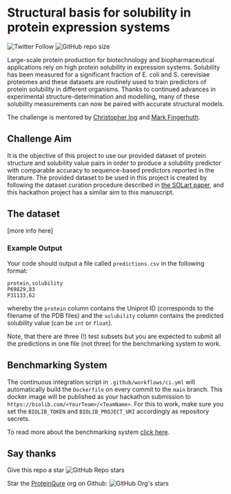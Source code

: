# Structural basis for solubility in protein expression systems

![Twitter Follow](https://img.shields.io/twitter/follow/proteinqure?color=%23fffff&style=social)
![GitHub repo size](https://img.shields.io/github/repo-size/ProteinQure/cbh21-protein-solubility-challenge?style=plastic)

Large-scale protein production for biotechnology and biopharmaceutical applications rely on high protein solubility in expression systems. Solubility has been measured for a significant fraction of E. coli and S. cerevisiae proteomes and these datasets are routinely used to train predictors of protein solubility in different organisms. Thanks to continued advances in experimental structure-determination and modelling, many of these solubility measurements can now be paired with accurate structural models.

The challenge is mentored by [Christopher Ing](https://github.com/cing) and [Mark Fingerhuth](https://github.com/markf94).

## Challenge Aim

It is the objective of this project to use our provided dataset of protein structure and solubility value pairs in order to produce a solubility predictor with comparable accuracy to sequence-based predictors reported in the literature. The provided dataset to be used in this project is created by following the dataset curation procedure described in [the SOLart paper](https://academic.oup.com/bioinformatics/article/36/5/1445/5585748), and this hackathon project has a similar aim to this manuscript.

## The dataset

[more info here]

### Example Output
Your code should output a file called `predictions.csv` in the following format:

```
protein,solubility
P69829,83
P31133,62
```

whereby the `protein` column contains the Uniprot ID (corresponds to the filename of the PDB files) and the `solubility` column contains the predicted solubility value (can be `int` or `float`).

Note, that there are three (!) test subsets but you are expected to submit all the predictions in one file (not three) for the benchmarking system to work.

## Benchmarking System
The continuous integration script in `.github/workflows/ci.yml` will automatically build the `Dockerfile` on every commit to the `main` branch. This docker image will be published as your hackathon submission to `https://biolib.com/<YourTeam>/<TeamName>`. For this to work, make sure you set the `BIOLIB_TOKEN` and `BIOLIB_PROJECT_URI` accordingly as repository secrets. 

To read more about the benchmarking system [click here](https://www.notion.so/Benchmarking-System-46bfaeea0119490cb611688b493c589a).

## Say thanks

Give this repo a star ![GitHub Repo stars](https://img.shields.io/github/stars/ProteinQure/cbh21-protein-solubility-challenge?style=social)

Star the [ProteinQure](https://github.com/proteinqure) org on Github: ![GitHub Org's stars](https://img.shields.io/github/stars/ProteinQure?style=social)
